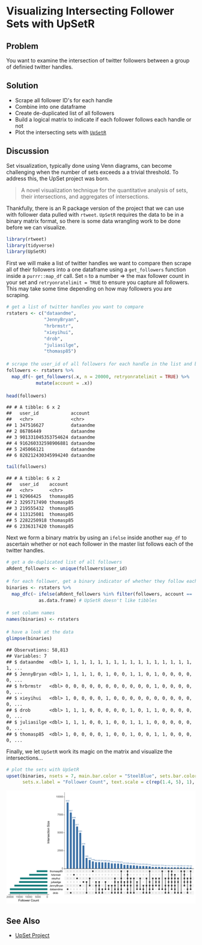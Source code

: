 # Visualizing Intersecting Follower Sets with UpSetR

## Problem

You want to examine the intersection of twitter followers between a group of definied twitter handles.

## Solution

- Scrape all follower ID's for each handle
- Combine into one dataframe
- Create de-duplicated list of all followers
- Build a logical matrix to indicate if each follower follows each handle or not
- Plot the intersecting sets with [`UpSetR`](https://github.com/hms-dbmi/UpSetR)

## Discussion

Set visualization, typically done using Venn diagrams, can become challenging when the number of sets exceeds a a trivial threshold. To address this, the UpSet project was born. 

> A novel visualization technique for the quantitative analysis of sets, their intersections, and aggregates of intersections.

Thankfully, there is an R package version of the project that we can use with follower data pulled with `rtweet`. `UpSetR` requires the data to be in a binary matrix format, so there is some data wrangling work to be done before we can visualize.


```r
library(rtweet)
library(tidyverse)
library(UpSetR)
```

First we will make a list of twitter handles we want to compare then scrape all of their followers into a one dataframe using a `get_followers` function inside a `purrr::map_df` call. Set `n` to a number => the max follower count in your set and `retryonratelimit = TRUE` to ensure you capture all followers. This may take some time depending on how may followers you are scraping.


```r
# get a list of twitter handles you want to compare
rstaters <- c("dataandme", 
              "JennyBryan", 
              "hrbrmstr", 
              "xieyihui", 
              "drob", 
              "juliasilge", 
              "thomasp85")

# scrape the user_id of all followers for each handle in the list and bind into 1 dataframe
followers <- rstaters %>%
  map_df(~ get_followers(.x, n = 20000, retryonratelimit = TRUE) %>% 
           mutate(account = .x))

head(followers)
```

```
## # A tibble: 6 x 2
##   user_id            account  
##   <chr>              <chr>    
## 1 347516627          dataandme
## 2 86786449           dataandme
## 3 901331045353754624 dataandme
## 4 916260332598906881 dataandme
## 5 245066121          dataandme
## 6 828212430345994240 dataandme
```

```r
tail(followers)
```

```
## # A tibble: 6 x 2
##   user_id    account  
##   <chr>      <chr>    
## 1 92966425   thomasp85
## 2 3295717490 thomasp85
## 3 219555432  thomasp85
## 4 113125081  thomasp85
## 5 2282250918 thomasp85
## 6 2336317420 thomasp85
```

Next we form a binary matrix by using an `ifelse` inside another `map_df` to ascertain whether or not each follower in the master list follows each of the twitter handles.


```r
# get a de-duplicated list of all followers
aRdent_followers <- unique(followers$user_id)

# for each follower, get a binary indicator of whether they follow each tweeter or not and bind to one dataframe
binaries <- rstaters %>% 
  map_dfc(~ ifelse(aRdent_followers %in% filter(followers, account == .x)$user_id, 1, 0) %>% 
            as.data.frame) # UpSetR doesn't like tibbles

# set column names
names(binaries) <- rstaters

# have a look at the data
glimpse(binaries)
```

```
## Observations: 58,813
## Variables: 7
## $ dataandme  <dbl> 1, 1, 1, 1, 1, 1, 1, 1, 1, 1, 1, 1, 1, 1, 1, 1, 1, ...
## $ JennyBryan <dbl> 1, 1, 1, 1, 0, 1, 0, 0, 1, 1, 0, 1, 0, 0, 0, 0, 0, ...
## $ hrbrmstr   <dbl> 0, 0, 0, 0, 0, 0, 0, 0, 0, 0, 0, 1, 0, 0, 0, 0, 0, ...
## $ xieyihui   <dbl> 1, 0, 0, 0, 0, 1, 0, 0, 0, 0, 0, 0, 0, 0, 0, 0, 0, ...
## $ drob       <dbl> 1, 1, 1, 0, 0, 0, 0, 0, 1, 0, 1, 1, 0, 0, 0, 0, 0, ...
## $ juliasilge <dbl> 1, 1, 1, 0, 0, 1, 0, 0, 1, 1, 1, 0, 0, 0, 0, 0, 0, ...
## $ thomasp85  <dbl> 1, 0, 0, 0, 0, 1, 0, 0, 1, 0, 0, 1, 1, 0, 0, 0, 0, ...
```

Finally, we let `UpSetR` work its magic on the matrix and visualize the intersections...


```r
# plot the sets with UpSetR
upset(binaries, nsets = 7, main.bar.color = "SteelBlue", sets.bar.color = "DarkCyan", 
      sets.x.label = "Follower Count", text.scale = c(rep(1.4, 5), 1), order.by = "freq")
```

<img src="22-Visualising-Intersecting-Follower-Sets-with-UpsetR_files/figure-html/22_upset-1.png" width="960" />

## See Also

- [UpSet Project](http://caleydo.org/tools/upset/)
